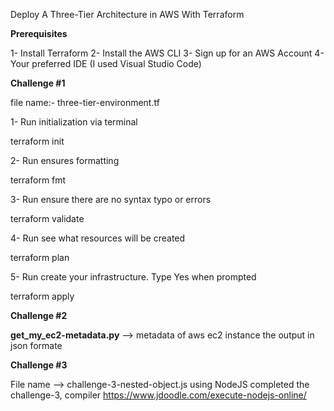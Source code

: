Deploy A Three-Tier Architecture in AWS With Terraform

**Prerequisites**

1- Install Terraform
2- Install the AWS CLI
3- Sign up for an AWS Account
4- Your preferred IDE (I used Visual Studio Code)

**Challenge #1**

file name:- three-tier-environment.tf

1- Run initialization via terminal 

   terraform init
   
2- Run ensures formatting    

   terraform fmt
   
3- Run ensure there are no syntax typo or errors

   terraform validate

4- Run see what resources will be created

   terraform plan

5- Run create your infrastructure. Type Yes when prompted

   terraform apply 

**Challenge #2**

**get_my_ec2-metadata.py** -->  metadata of aws ec2 instance the output in json formate

**Challenge #3**

File name --> challenge-3-nested-object.js
using NodeJS completed the challenge-3, compiler  https://www.jdoodle.com/execute-nodejs-online/
​
